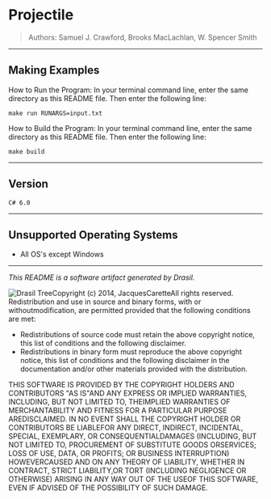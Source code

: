 # Projectile 
> Authors:  Samuel J. Crawford, Brooks MacLachlan, W. Spencer Smith

------------------------------------------------------------
## Making Examples 
 How to Run the Program:
In your terminal command line, enter the same directory as this README file. Then enter the following line:
```
make run RUNARGS=input.txt
```

How to Build the Program:
In your terminal command line, enter the same directory as this README file. Then enter the following line:
```
make build
```

------------------------------------------------------------
## Version 
 `C# 6.0`

------------------------------------------------------------
## Unsupported Operating Systems 
 - All OS's except Windows




------------------------------------------------------------
*This README is a software artifact generated by Drasil.*

![Drasil Tree](../../../../drasil-website/WebInfo/images/Icon.png)Copyright (c) 2014, JacquesCaretteAll rights reserved.
 Redistribution and use in source and binary forms, with or withoutmodification, are permitted provided that the following conditions are met:
 * Redistributions of source code must retain the above copyright notice, this  list of conditions and the following disclaimer.
 * Redistributions in binary form must reproduce the above copyright notice,  this list of conditions and the following disclaimer in the documentation  and/or other materials provided with the distribution.

 THIS SOFTWARE IS PROVIDED BY THE COPYRIGHT HOLDERS AND CONTRIBUTORS "AS IS"AND ANY EXPRESS OR IMPLIED WARRANTIES, INCLUDING, BUT NOT LIMITED TO, THEIMPLIED WARRANTIES OF MERCHANTABILITY AND FITNESS FOR A PARTICULAR PURPOSE AREDISCLAIMED. IN NO EVENT SHALL THE COPYRIGHT HOLDER OR CONTRIBUTORS BE LIABLEFOR ANY DIRECT, INDIRECT, INCIDENTAL, SPECIAL, EXEMPLARY, OR CONSEQUENTIALDAMAGES (INCLUDING, BUT NOT LIMITED TO, PROCUREMENT OF SUBSTITUTE GOODS ORSERVICES; LOSS OF USE, DATA, OR PROFITS; OR BUSINESS INTERRUPTION) HOWEVERCAUSED AND ON ANY THEORY OF LIABILITY, WHETHER IN CONTRACT, STRICT LIABILITY,OR TORT (INCLUDING NEGLIGENCE OR OTHERWISE) ARISING IN ANY WAY OUT OF THE USEOF THIS SOFTWARE, EVEN IF ADVISED OF THE POSSIBILITY OF SUCH DAMAGE.
